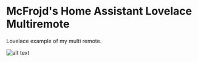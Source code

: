 # McFrojd's Home Assistant Lovelace Multiremote
Lovelace example of my multi remote.

![alt text](https://i.imgur.com/5SgDoxr.gif "Multiremote")
